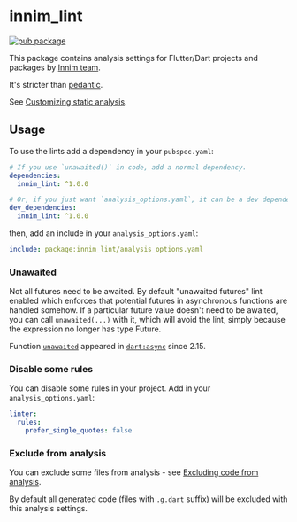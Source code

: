 # innim_lint

[![pub package](https://img.shields.io/pub/v/innim_lint)](https://pub.dartlang.org/packages/innim_lint)

This package contains analysis settings for Flutter/Dart projects and packages by [Innim team](https://github.com/innim/).

It's stricter than [pedantic](https://pub.dev/packages/pedantic).

See [Customizing static analysis](https://dart.dev/guides/language/analysis-options#enabling-linter-rules).

## Usage

To use the lints add a dependency in your `pubspec.yaml`:

```yaml
# If you use `unawaited()` in code, add a normal dependency.
dependencies:
  innim_lint: ^1.0.0

# Or, if you just want `analysis_options.yaml`, it can be a dev dependency.
dev_dependencies:
  innim_lint: ^1.0.0
```

then, add an include in your `analysis_options.yaml`:

```yaml
include: package:innim_lint/analysis_options.yaml
```

### Unawaited 

Not all futures need to be awaited. By default "unawaited futures" lint enabled
which enforces that potential futures in asynchronous functions are handled somehow. 
If a particular future value doesn't need to be awaited, you can call `unawaited(...)` with it, 
which will avoid the lint, simply because the expression no longer has type Future. 

Function [`unawaited`](https://api.dart.dev/stable/2.16.0/dart-async/unawaited.html)
appeared in [`dart:async`](https://api.dart.dev/stable/2.16.0/dart-async/dart-async-library.html)
since 2.15.

### Disable some rules

You can disable some rules in your project. Add in your `analysis_options.yaml`:

```yaml
linter:
  rules:
    prefer_single_quotes: false
```

### Exclude from analysis

You can exclude some files from analysis - see [Excluding code from analysis](https://dart.dev/guides/language/analysis-options#excluding-files).

By default all generated code (files with `.g.dart` suffix) will be excluded with this analysis settings. 